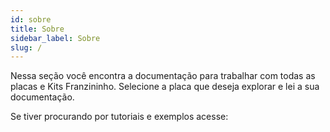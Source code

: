 ```yaml
---
id: sobre
title: Sobre
sidebar_label: Sobre
slug: /
---
```


Nessa seção você encontra a documentação para trabalhar com todas as placas e Kits Franzininho. Selecione a placa que deseja explorar e lei a sua documentação.

Se tiver procurando por tutoriais e exemplos acesse:
